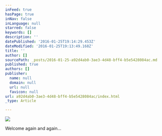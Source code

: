 ```yaml
---
inFeed: true
hasPage: true
inNav: false
inLanguage: null
starred: false
keywords: []
description: ''
datePublished: '2016-01-25T19:14:29.453Z'
dateModified: '2016-01-25T19:13:49.168Z'
title: ''
author: []
sourcePath: _posts/2016-01-25-a92d4ab0-3ae3-4d48-bff4-b5e5428084ac.md
published: true
authors: []
publisher:
  name: null
  domain: null
  url: null
  favicon: null
url: a92d4ab0-3ae3-4d48-bff4-b5e5428084ac/index.html
_type: Article

---
```

![](https://s3-us-west-2.amazonaws.com/the-grid-img/p/3eb89a25271a615f1783e4b28dd7025e70293cb6.jpg)

Welcome again and again...